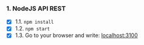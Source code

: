 
### 1. NodeJS API REST

- [x] 1.1. `npm install`
- [x] 1.2. `npm start`
- [x] 1.3. Go to your browser and write: [localhost:3100](localhost:3100)
